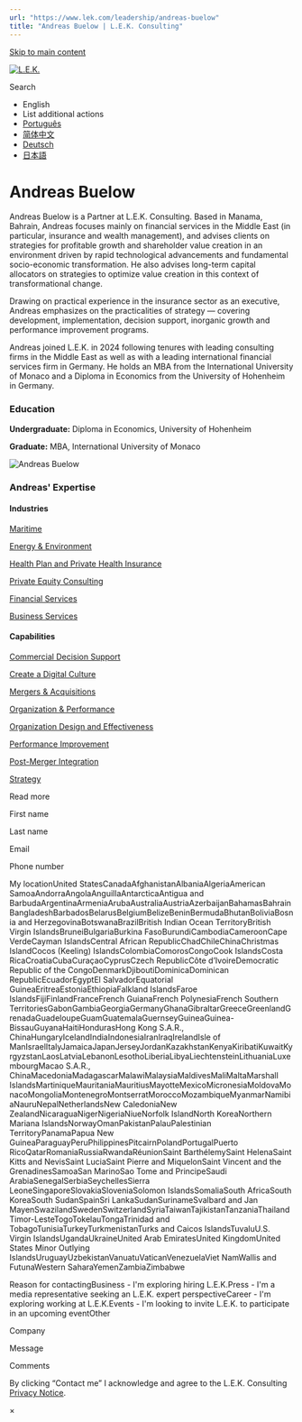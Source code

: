 ```yaml
---
url: "https://www.lek.com/leadership/andreas-buelow"
title: "Andreas Buelow | L.E.K. Consulting"
---
```


[Skip to main content](https://www.lek.com/leadership/andreas-buelow#main-content)

[![L.E.K.](https://www.lek.com/themes/lek/images/new-logo.svg)](https://www.lek.com/ "L.E.K.")

Search

- English
- List additional actions
- [Português](https://www.lek.com/pt-br/lek-brazil)
- [简体中文](https://www.lek.com/zh-hant/lek-china)
- [Deutsch](https://www.lek.com/de/lek-germany)
- [日本語](https://www.lek.com/ja/lek-japan)

# Andreas Buelow

Andreas Buelow is a Partner at L.E.K. Consulting. Based in Manama, Bahrain, Andreas focuses mainly on financial services in the Middle East (in particular, insurance and wealth management), and advises clients on strategies for profitable growth and shareholder value creation in an environment driven by rapid technological advancements and fundamental socio-economic transformation. He also advises long-term capital allocators on strategies to optimize value creation in this context of transformational change.

Drawing on practical experience in the insurance sector as an executive, Andreas emphasizes on the practicalities of strategy — covering development, implementation, decision support, inorganic growth and performance improvement programs.

Andreas joined L.E.K. in 2024 following tenures with leading consulting firms in the Middle East as well as with a leading international financial services firm in Germany. He holds an MBA from the International University of Monaco and a Diploma in Economics from the University of Hohenheim in Germany.

### Education

**Undergraduate:** Diploma in Economics, University of Hohenheim

**Graduate:** MBA, International University of Monaco

![Andreas Buelow](https://www.lek.com/sites/default/files/profile-images/andreas-buelow-web.jpg)

### Andreas' Expertise

#### Industries

[Maritime](https://www.lek.com/industries/travel-transport/maritime)

[Energy & Environment](https://www.lek.com/industries/energy-environment)

[Health Plan and Private Health Insurance](https://www.lek.com/industries/healthcare-services/health-plan-private-insurance)

[Private Equity Consulting](https://www.lek.com/industries/private-equity-pe)

[Financial Services](https://www.lek.com/industries/financial-services)

[Business Services](https://www.lek.com/industries/business-services)

#### Capabilities

[Commercial Decision Support](https://www.lek.com/capabilities/data-analytics/commercial-decision-support)

[Create a Digital Culture](https://www.lek.com/capabilities/digital/digital-culture)

[Mergers & Acquisitions](https://www.lek.com/capabilities/mergers-acquisitions)

[Organization & Performance](https://www.lek.com/capabilities/organization-performance)

[Organization Design and Effectiveness](https://www.lek.com/capabilities/organizational-strategy)

[Performance Improvement](https://www.lek.com/capabilities/performance-improvement)

[Post-Merger Integration](https://www.lek.com/capabilities/organizational-strategy/post-merger-integration-pmi)

[Strategy](https://www.lek.com/capabilities/strategy)

Read more

First name

Last name

Email

Phone number

My locationUnited StatesCanadaAfghanistanAlbaniaAlgeriaAmerican SamoaAndorraAngolaAnguillaAntarcticaAntigua and BarbudaArgentinaArmeniaArubaAustraliaAustriaAzerbaijanBahamasBahrainBangladeshBarbadosBelarusBelgiumBelizeBeninBermudaBhutanBoliviaBosnia and HerzegovinaBotswanaBrazilBritish Indian Ocean TerritoryBritish Virgin IslandsBruneiBulgariaBurkina FasoBurundiCambodiaCameroonCape VerdeCayman IslandsCentral African RepublicChadChileChinaChristmas IslandCocos (Keeling) IslandsColombiaComorosCongoCook IslandsCosta RicaCroatiaCubaCuraçaoCyprusCzech RepublicCôte d’IvoireDemocratic Republic of the CongoDenmarkDjiboutiDominicaDominican RepublicEcuadorEgyptEl SalvadorEquatorial GuineaEritreaEstoniaEthiopiaFalkland IslandsFaroe IslandsFijiFinlandFranceFrench GuianaFrench PolynesiaFrench Southern TerritoriesGabonGambiaGeorgiaGermanyGhanaGibraltarGreeceGreenlandGrenadaGuadeloupeGuamGuatemalaGuernseyGuineaGuinea-BissauGuyanaHaitiHondurasHong Kong S.A.R., ChinaHungaryIcelandIndiaIndonesiaIranIraqIrelandIsle of ManIsraelItalyJamaicaJapanJerseyJordanKazakhstanKenyaKiribatiKuwaitKyrgyzstanLaosLatviaLebanonLesothoLiberiaLibyaLiechtensteinLithuaniaLuxembourgMacao S.A.R., ChinaMacedoniaMadagascarMalawiMalaysiaMaldivesMaliMaltaMarshall IslandsMartiniqueMauritaniaMauritiusMayotteMexicoMicronesiaMoldovaMonacoMongoliaMontenegroMontserratMoroccoMozambiqueMyanmarNamibiaNauruNepalNetherlandsNew CaledoniaNew ZealandNicaraguaNigerNigeriaNiueNorfolk IslandNorth KoreaNorthern Mariana IslandsNorwayOmanPakistanPalauPalestinian TerritoryPanamaPapua New GuineaParaguayPeruPhilippinesPitcairnPolandPortugalPuerto RicoQatarRomaniaRussiaRwandaRéunionSaint BarthélemySaint HelenaSaint Kitts and NevisSaint LuciaSaint Pierre and MiquelonSaint Vincent and the GrenadinesSamoaSan MarinoSao Tome and PrincipeSaudi ArabiaSenegalSerbiaSeychellesSierra LeoneSingaporeSlovakiaSloveniaSolomon IslandsSomaliaSouth AfricaSouth KoreaSouth SudanSpainSri LankaSudanSurinameSvalbard and Jan MayenSwazilandSwedenSwitzerlandSyriaTaiwanTajikistanTanzaniaThailandTimor-LesteTogoTokelauTongaTrinidad and TobagoTunisiaTurkeyTurkmenistanTurks and Caicos IslandsTuvaluU.S. Virgin IslandsUgandaUkraineUnited Arab EmiratesUnited KingdomUnited States Minor Outlying IslandsUruguayUzbekistanVanuatuVaticanVenezuelaViet NamWallis and FutunaWestern SaharaYemenZambiaZimbabwe

Reason for contactingBusiness - I'm exploring hiring L.E.K.Press - I'm a media representative seeking an L.E.K. expert perspectiveCareer - I'm exploring working at L.E.K.Events - I'm looking to invite L.E.K. to participate in an upcoming eventOther

Company

Message

Comments

By clicking “Contact me” I acknowledge and agree to the L.E.K. Consulting [Privacy Notice](https://www.lek.com/lek-consulting-privacy-policy).

×